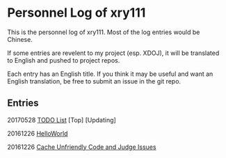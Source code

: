 # Personnel Log of xry111

This is the personnel log of xry111. Most of the log entries would be
Chinese.

If some entries are revelent to my project (esp. XDOJ), it will be
translated to English and pushed to project repos.

Each entry has an English title. If you think it may be useful and want
an English translation, be free to submit an issue in the git repo.

## Entries

20170528 [TODO List](/TODO) \[Top\] \[Updating\]

20161226 [HelloWorld](/HelloWorld)

20161226 [Cache Unfriendly Code and Judge Issues](/CacheUnfriendlyCodeAndJudgeIssues)
